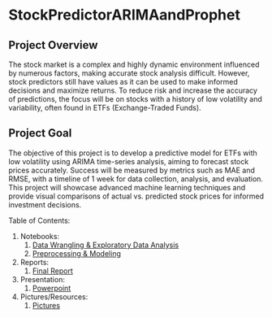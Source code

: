 # StockPredictorARIMAandProphet

## Project Overview<br>
The stock market is a complex and highly dynamic environment influenced by numerous factors, making accurate stock analysis difficult. However, stock predictors still have values as it can be used to make informed decisions and maximize returns. To reduce risk and increase the accuracy of predictions, the focus will be on stocks with a history of low volatility and variability, often found in ETFs (Exchange-Traded Funds). <br>


## Project Goal<br>
The objective of this project is to develop a predictive model for ETFs with low volatility using ARIMA time-series analysis, aiming to forecast stock prices accurately. Success will be measured by metrics such as MAE and RMSE, with a timeline of 1 week for data collection, analysis, and evaluation. This project will showcase advanced machine learning techniques and provide visual comparisons of actual vs. predicted stock prices for informed investment decisions.<br>

Table of Contents:
1. Notebooks:<br>
    1. [Data Wrangling & Exploratory Data Analysis](https://github.com/dhuang814/StockPredictorUsingARIMAandProphet/blob/main/notebooks/Data%20Wrangling%20and%20EDA.ipynb) <br>
    2. [Preprocessing & Modeling](https://github.com/dhuang814/StockPredictorUsingARIMAandProphet/blob/main/notebooks/Preprocessing%20and%20Modeling.ipynb) <br>
2. Reports: <br>
    1. [Final Report](https://github.com/dhuang814/StockPredictorUsingARIMAandProphet/blob/main/reports/Stock%20Predictor%20-%20Final%20Report.pdf) <br>
3. Presentation: <br>
    1. [Powerpoint](https://github.com/dhuang814/StockPredictorUsingARIMAandProphet/blob/main/reports/SPLV%20Prediction%20using%20ARIMA%20and%20Facebook%20Prophet_Capstone3.pdf)<br>
4. Pictures/Resources:
    1. [Pictures](https://github.com/dhuang814/StockPredictorUsingARIMAandProphet/tree/main/models)

